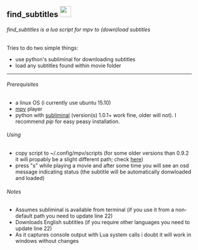 ## find_subtitles <img src="https://cloud.githubusercontent.com/assets/8236909/9288343/8b64fb36-434a-11e5-980c-bd2cf67cb0a2.jpg" width="30">
###### find_subtitles is a lua script for mpv to (down)load subtitles
Tries to do two simple things:
* use python's subliminal for downloading subtitles
* load any subtitles found within movie folder

------
###### Prerequisites
* a linux OS (i currently use ubuntu 15.10)
* [mpv](http://mpv.io) player
* python with [subliminal](https://github.com/Diaoul/subliminal) (version(s) 1.0.1+ work fine, older will not). I recommend *pip* for easy peasy installation.

###### Using
* copy script to ~/.config/mpv/scripts (for some older versions than 0.9.2 it will propably be a slight different path; check [here](http://mpv.io/manual/master/#files))
* press "s" while playing a movie and after some time you will see an osd message indicating status (the subtitle will be automatically donwloaded and loaded)

###### Notes
* Assumes subliminal is available from terminal (if you use it from a non-default path you need to update line 22)
* Downloads English subtitles (if you require other languages you need to update line 22)
* As it captures console output with Lua system calls i doubt it will work in windows without changes

